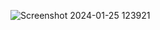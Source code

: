 ![Screenshot 2024-01-25 123921](https://github.com/aniket-wankhade0101/registrationform.github.io/assets/141629748/4fe85027-ad8d-4ae5-9475-e1d859e9365f)
